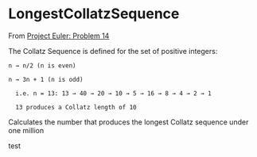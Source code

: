 # LongestCollatzSequence

From [Project Euler: Problem 14](https://projecteuler.net/problem=14)

The Collatz Sequence is defined for the set of positive integers:

    n → n/2 (n is even)

    n → 3n + 1 (n is odd)

      i.e. n = 13: 13 → 40 → 20 → 10 → 5 → 16 → 8 → 4 → 2 → 1

      13 produces a Collatz length of 10

Calculates the number that produces the longest Collatz sequence under one million

test
